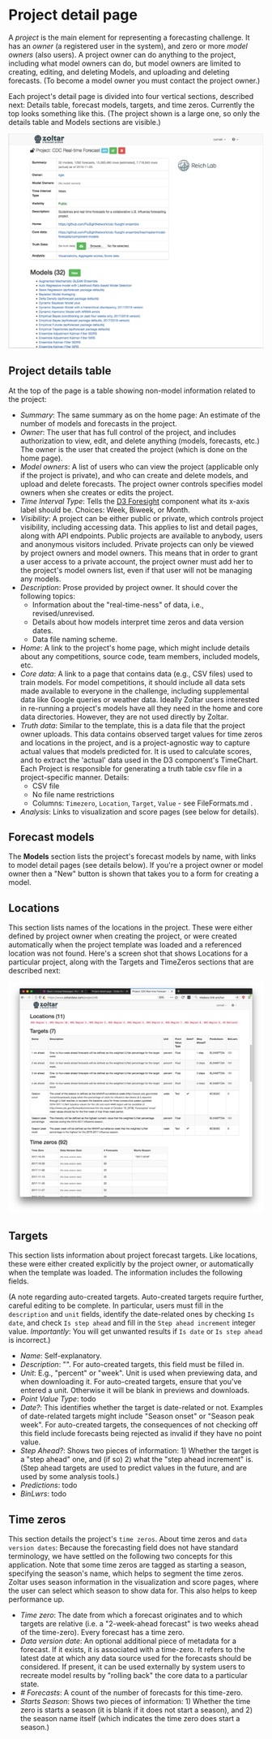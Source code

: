 # Project detail page

A *project* is the main element for representing a forecasting challenge. It has an *owner* (a registered user in the
system), and zero or more *model owners* (also users). A project owner can do anything to the project, including what
model owners can do, but model owners are limited to creating, editing, and deleting Models, and uploading and deleting
forecasts. (To become a model owner you must contact the project owner.)

Each project's detail page is divided into four vertical sections, described next: Details table, forecast models,
targets, and time zeros. Currently the top looks something like this. (The project shown is a large one, so only the
details table and Models sections are visible.)

![Project detail page](img/ProjectDetailPage_top.png "Project detail page")


## Project details table

At the top of the page is a table showing non-model information related to the project:

- *Summary*: The same summary as on the home page: An estimate of the number of models and forecasts in the project.
- *Owner*: The user that has full control of the project, and includes authorization to view, edit, and delete anything
  (models, forecasts, etc.) The owner is the user that created the project (which is done on the home page).
- *Model owners*: A list of users who can view the project (applicable only if the project is private), and who can
  create and delete models, and upload and delete forecasts. The project owner controls specifies model owners when she
  creates or edits the project.
- *Time Interval Type*: Tells the [D3 Foresight](https://github.com/reichlab/d3-foresight) component what its x-axis
  label should be. Choices: Week, Biweek, or Month.
- *Visibility*: A project can be either public or private, which controls project visibility, including accessing data.
  This applies to list and detail pages, along with API endpoints. Public projects are available to anybody, users and
  anonymous visitors included. Private projects can only be viewed by project owners and model owners. This means that in
  order to grant a user access to a private account, the project owner must add her to the project's model owners list,
  even if that user will not be managing any models.
- *Description*: Prose provided by project owner. It should cover the following topics:
    - Information about the "real-time-ness" of data, i.e., revised/unrevised.
    - Details about how models interpret time zeros and data version dates.
    - Data file naming scheme.
- *Home*: A link to the project's home page, which might include details about any competitions, source code, team
  members, included models, etc.
- *Core data*: A link to a page that contains data (e.g., CSV files) used to train models. For model competitions, it
  should include all data sets made available to everyone in the challenge, including supplemental data like Google
  queries or weather data. Ideally Zoltar users interested in re-running a project's models have all they need in the home
  and core data directories. However, they are not used directly by Zoltar.
- *Truth data*: Similar to the template, this is a data file that the project owner uploads. This data contains observed
  target values for time zeros and locations in the project, and is a project-agnostic way to capture actual values that
  models predicted for. It is used to calculate scores, and to extract the 'actual' data used in the D3 component's
  TimeChart. Each Project is responsible for generating a truth table csv file in a project-specific manner. Details:
    - CSV file
    - No file name restrictions
    - Columns: `Timezero`, `Location`, `Target`, `Value` - see FileFormats.md .
- *Analysis*: Links to visualization and score pages (see below for details).


## Forecast models

The **Models** section lists the project's forecast models by name, with links to model detail pages (see details
below). If you're a project owner or model owner then a "New" button is shown that takes you to a form for creating a
model.


## Locations

This section lists names of the locations in the project. These were either defined by project owner when creating the
project, or were created automatically when the project template was loaded and a referenced location was not found.
Here's a screen shot that shows Locations for a particular project, along with the Targets and TimeZeros sections that
are described next: 

![locations, targets, timzeros](img/ProjectDetailPage_locations_targets_timzeros.png "locations, targets, timzeros")


## Targets

This section lists information about project forecast targets. Like locations, these were either created explicitly by
the project owner, or automatically when the template was loaded. The information includes the following fields.

(A note regarding auto-created targets. Auto-created targets require further, careful editing to be complete. In
particular, users must fill in the `description` and `unit` fields, identify the date-related ones by checking `Is
date`, and check `Is step ahead` and fill in the `Step ahead increment` integer value. _Importantly_: You will get
unwanted results if `Is date` or `Is step ahead` is incorrect.)

- *Name*: Self-explanatory.
- *Description*: "". For auto-created targets, this field must be filled in.
- *Unit*: E.g., "percent" or "week". Unit is used when previewing data, and when downloading it. For auto-created
  targets, ensure that you've entered a unit. Otherwise it will be blank in previews and downloads.
- *Point Value Type*: todo
- *Date?*: This identifies whether the target is date-related or not. Examples of date-related targets might include
  "Season onset" or "Season peak week". For auto-created targets, the consequences of not checking off this field include
  forecasts being rejected as invalid if they have no point value.
- *Step Ahead?*: Shows two pieces of information: 1) Whether the target is a "step ahead" one, and (if so) 2) what the
  "step ahead increment" is. (Step ahead targets are used to predict values in the future, and are used by some analysis
  tools.)
- *Predictions*: todo
- *BinLwrs*: todo


## Time zeros

This section details the project's `time zeros`. About time zeros and `data version dates`: Because the forecasting
field does not have standard terminology, we have settled on the following two concepts for this application. Note that
some time zeros are tagged as starting a season, specifying the season's name, which helps to segment the time zeros.
Zoltar uses season information in the visualization and score pages, where the user can select which season to show data
for. This also helps to keep performance up.

- *Time zero*: The date from which a forecast originates and to which targets are relative (i.e. a "2-week-ahead
  forecast" is two weeks ahead of the time-zero). Every forecast has a time zero.
- *Data version date*: An optional additional piece of metadata for a forecast. If it exists, it is associated with a
  time-zero. It refers to the latest date at which any data source used for the forecasts should be considered. If
  present, it can be used externally by system users to recreate model results by "rolling back" the core data to a
  particular state.
- *# Forecasts*: A count of the number of forecasts for this time-zero.
- *Starts Season*: Shows two pieces of information: 1) Whether the time zero is starts a season (it is blank if it does
  not start a season), and 2) the season name itself (which indicates the time zero does start a season.)

